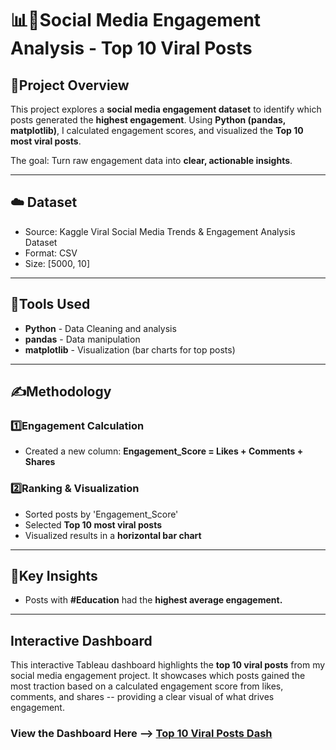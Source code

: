 # 📊🚀Social Media Engagement Analysis - Top 10 Viral Posts

## 📌Project Overview
This project explores a **social media engagement dataset** to identify which posts generated the **highest engagement**. Using **Python (pandas, matplotlib)**, I calculated engagement scores, and visualized the **Top 10 most viral posts**.

The goal: Turn raw engagement data into **clear, actionable insights**.

---

## ☁️ Dataset
- Source: Kaggle Viral Social Media Trends & Engagement Analysis Dataset
- Format: CSV
- Size: [5000, 10]


---

## 🔧Tools Used
- **Python** - Data Cleaning and analysis
- **pandas** - Data manipulation
- **matplotlib** - Visualization (bar charts for top posts)


---

## ✍️Methodology
### 1️⃣Engagement Calculation
- Created a new column:
**Engagement_Score = Likes + Comments + Shares**

 ### 2️⃣Ranking & Visualization
 - Sorted posts by 'Engagement_Score'
 - Selected **Top 10 most viral posts**
 - Visualized results in a **horizontal bar chart**


---

## 🚀Key Insights
- Posts with **#Education** had the **highest average engagement.**


---

## Interactive Dashboard

This interactive Tableau dashboard highlights the **top 10 viral posts** from my social media engagement project. It showcases which posts gained the most traction based on a calculated engagement score from likes, comments, and shares --  providing a clear visual of what drives engagement.

### View the Dashboard Here --> [Top 10 Viral Posts Dash](https://public.tableau.com/views/Top10ViralPosts/Dashboard1)


